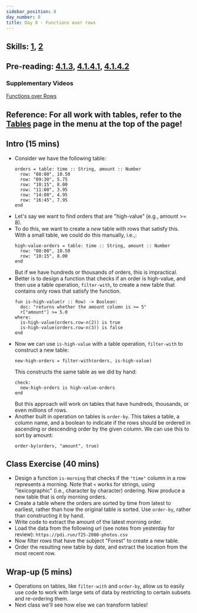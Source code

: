 ```yaml
---
sidebar_position: 8
day_number: 8
title: Day 8 - Functions over rows
---
```


## Skills: [1](</skills/#(1)>), [2](</skills/#(2)>)

## Pre-reading: [4.1.3](%7B%7BDCIC_DOMAIN%7D%7D/intro-tabular-data.html#%28part._.Functions_over_.Rows%29), [4.1.4.1](<%7B%7BDCIC_DOMAIN%7D%7D/intro-tabular-data.html#(part._.Finding_.Rows)>), [4.1.4.2](<%7B%7BDCIC_DOMAIN%7D%7D/intro-tabular-data.html#(part._.Ordering_.Rows)>)

### Supplementary Videos

[Functions over Rows](https://northeastern.hosted.panopto.com/Panopto/Pages/Viewer.aspx?id=f51d8cc9-e029-4ab7-8927-b33f010044d2)

## Reference: For all work with tables, refer to the [Tables](/tables) page in the menu at the top of the page!

## Intro (15 mins)

- Consider we have the following table:
  ```pyret
  orders = table: time :: String, amount :: Number
    row: "08:00", 10.50
    row: "09:30", 5.75
    row: "10:15", 8.00
    row: "11:00", 3.95
    row: "14:00", 4.95
    row: "16:45", 7.95
  end
  ```
- Let's say we want to find orders that are "high-value" (e.g., amount >= 8).
- To do this, we want to create a _new_ table with rows that satisfy this. With
  a small table, we could do this manually, i.e.,:
  ```pyret
  high-value-orders = table: time :: String, amount :: Number
    row: "08:00", 10.50
    row: "10:15", 8.00
  end
  ```
  But if we have hundreds or thousands of orders, this is impractical.
- Better is to design a function that checks if an order is high-value, and then
  use a table operation, `filter-with`, to create a new table that contains only
  rows that satisfy the function.
  ```pyret
  fun is-high-value(r :: Row) -> Boolean:
    doc: "returns whether the amount column is >= 5"
    r["amount"] >= 5.0
  where:
    is-high-value(orders.row-n(2)) is true
    is-high-value(orders.row-n(3)) is false
  end
  ```
- Now we can use `is-high-value` with a table operation, `filter-with` to construct a new table:
  ```pyret
  new-high-orders = filter-with(orders, is-high-value)
  ```
  This constructs the same table as we did by hand:
  ```
  check:
    new-high-orders is high-value-orders
  end
  ```
  But this approach will work on tables that have hundreds, thousands, or even millions of rows.
- Another built in operation on tables is `order-by`. This takes a table, a column name,
  and a boolean to indicate if the rows should be ordered in ascending or descending
  order by the given column. We can use this to sort by amount:
  ```pyret
  order-by(orders, "amount", true)
  ```

## Class Exercise (40 mins)

- Design a function `is-morning` that checks if the `"time"` column in a row
  represents a morning. Note that `<` works for strings, using "lexicographic" (i.e., character by character)
  ordering. Now produce a new table that is only morning orders.
- Create a table where the orders are sorted by time from latest to earliest,
  rather than how the original table is sorted. Use `order-by`, rather than
  constructing it by hand.
- Write code to extract the amount of the latest morning order.
- Load the data from the following url (see notes from yesterday for review):
  `https://pdi.run/f25-2000-photos.csv`
- Now filter rows that have the subject "Forest" to create a new table.
- Order the resulting new table by date, and extract the location from the most recent row.

## Wrap-up (5 mins)

- Operations on tables, like `filter-with` and `order-by`, allow us to easily
  use code to work with large sets of data by restricting to certain subsets and re-ordering them.
- Next class we'll see how else we can transform tables!
